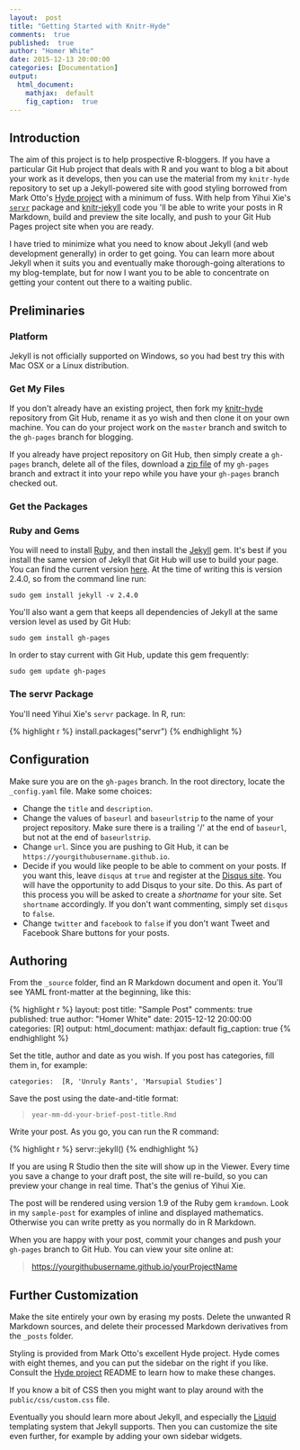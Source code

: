 ```yaml
---
layout:  post
title: "Getting Started with Knitr-Hyde"
comments:  true
published:  true
author: "Homer White"
date: 2015-12-13 20:00:00
categories: [Documentation]
output:
  html_document:
    mathjax:  default
    fig_caption:  true
---
```


## Introduction

The aim of this project is to help prospective R-bloggers.  If you have a particular Git Hub project that deals with R and you want to blog a bit about your work as it develops, then you can use the material from my `knitr-hyde` repository to set up a Jekyll-powered site with good styling borrowed from Mark Otto's [Hyde project]() with a minimum of fuss.  With help from Yihui Xie's [`servr`](https://github.com/yihui/servr) package and [knitr-jekyll](https://github.com/yihui/knitr-jekyll) code you 'll be able to write your posts in R Markdown, build and preview the site locally, and push to your Git Hub Pages project site when you are ready.

I have tried to minimize what you need to know about Jekyll (and web development generally) in order to get going.  You can learn more about Jekyll when it suits you and eventually make thorough-going alterations to my blog-template, but for now I want you to be able to concentrate on getting your content out there to a waiting public.

## Preliminaries

### Platform

Jekyll is not officially supported on Windows, so you had best try this with Mac OSX or a Linux distribution.

### Get My Files

If you don't already have an existing project, then fork my [knitr-hyde](https://github.com/homerhanumat/knitr-hyde) repository from Git Hub, rename it as yo wish and then clone it on your own machine.  You can do your project work on the `master` branch and switch to the `gh-pages` branch for blogging.

If you already have  project repository on Git Hub, then simply create a `gh-pages` branch, delete all of the files, download a [zip file](https://github.com/homerhanumat/knitr-hyde/archive/gh-pages.zip) of my `gh-pages` branch and extract it into your repo while you have your `gh-pages` branch checked out.

### Get the Packages

### Ruby and Gems

You will need to install [Ruby](https://www.ruby-lang.org/en/downloads/), and then install the [Jekyll](http://jekyllrb.com/) gem.  It's best if you install the same version of Jekyll that Git Hub will use to build your page.  You can find the current version [here](https://pages.github.com/versions/).  At the time of writing this is version 2.4.0, so from the command line run:

```
sudo gem install jekyll -v 2.4.0
```

You'll also want a gem that keeps all dependencies of Jekyll at the same version level as used by Git Hub:

```
sudo gem install gh-pages
```

In order to stay current with Git Hub, update this gem frequently:

```
sudo gem update gh-pages
```

### The servr Package

You'll need Yihui Xie's `servr` package.  In R, run:


{% highlight r %}
install.packages("servr")
{% endhighlight %}

## Configuration

Make sure you are on the `gh-pages` branch.  In the root directory, locate the `_config.yaml` file.  Make some choices:

* Change the `title` and `description`.
* Change the values of `baseurl` and `baseurlstrip` to the name of your project repository.  Make sure there is a trailing '/' at the end of `baseurl`, but not at the end of `baseurlstrip`.
* Change `url`.  Since you are pushing to Git Hub, it can be `https://yourgithubusername.github.io`.
* Decide if you would like people to be able to comment on your posts.  If you want this, leave `disqus` at `true` and register at the [Disqus site](https://disqus.com/).  You will have the opportunity to add Disqus to your site.  Do this.  As part of this process you will be asked to create a *shortname* for your site.  Set `shortname` accordingly.  If you don't want commenting, simply set `disqus` to `false`.
* Change `twitter` and `facebook` to `false` if you don't want Tweet and Facebook Share buttons for your posts.

## Authoring

From the `_source` folder, find an R Markdown document and open it.  You'll see YAML front-matter at the beginning, like this:


{% highlight r %}
layout:  post
title: "Sample Post"
comments:  true
published:  true
author: "Homer White"
date: 2015-12-12 20:00:00
categories: [R]
output:
  html_document:
    mathjax:  default
    fig_caption:  true
{% endhighlight %}

Set the title, author and date as you wish.  If you post has categories, fill them in, for example:

```
categories:  [R, 'Unruly Rants', 'Marsupial Studies']
```

Save the post using the date-and-title format:

> `year-mm-dd-your-brief-post-title.Rmd`

Write your post.  As you go, you can run the R command:


{% highlight r %}
servr::jekyll()
{% endhighlight %}

If you are using R Studio then the site will show up in the Viewer.  Every time you save a change to your draft post, the site will re-build, so you can preview your change in real time.  That's the genius of Yihui Xie.

The post will be rendered using version 1.9 of the Ruby gem `kramdown`.  Look in my `sample-post` for examples of inline and displayed mathematics.  Otherwise you can write pretty as you normally do in R Markdown.

When you are happy with your post, commit your changes and push your `gh-pages` branch to Git Hub.  You can view your site online at:

> https://yourgithubusername.github.io/yourProjectName

## Further Customization

Make the site entirely your own by erasing my posts.  Delete the unwanted R Markdown sources, and delete their processed Markdown derivatives from the `_posts` folder.

Styling is provided from Mark Otto's excellent Hyde project.  Hyde comes with eight themes, and you can put the sidebar on the right if you like.  Consult the [Hyde project](https://github.com/poole/hyde) README to learn how to make these changes.

If you know a bit of CSS then you might want to play around with the  `public/css/custom.css` file.

Eventually you should learn more about Jekyll, and especially the [Liquid](http://liquidmarkup.org/) templating system that Jekyll supports.  Then you can customize the site even further, for example by adding your own sidebar widgets.
